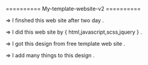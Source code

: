 ========== My-template-website-v2 ==========

=> I finshed this web site after two day .

=> I did this web site by { html,javascript,scss,jquery } .

=> I got this design from free template web site .

=> I add many things to this design .
